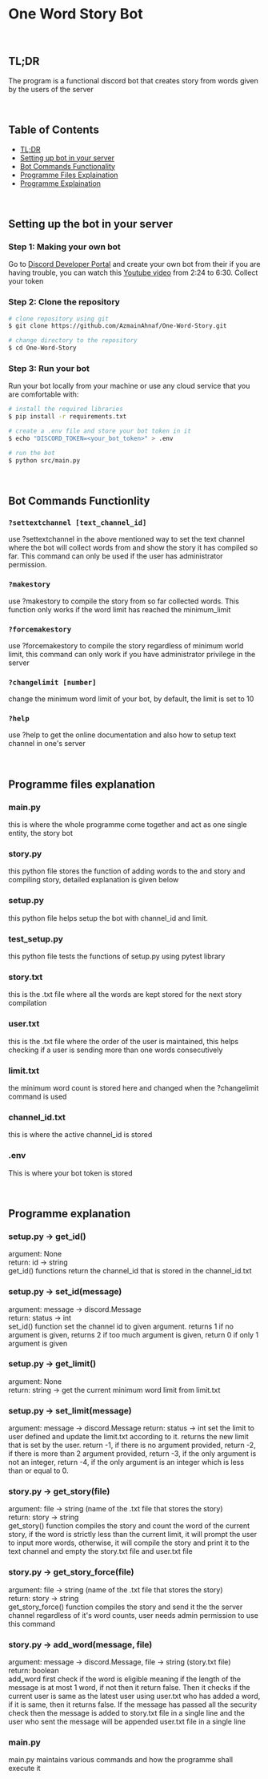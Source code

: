# One Word Story Bot

<br>

## TL;DR
The program is a functional discord bot that creates story from words given by the users of the server

<br>

## Table of Contents
- [TL;DR](#tldr)
- [Setting up bot in your server](#setting-up-the-bot-in-your-server)
- [Bot Commands Functionality](#bot-commands-functionlity)
- [Programme Files Explaination](#programme-files-explaination)
- [Programme Explaination](#programme-explaination)

<br>

## Setting up the bot in your server

### Step 1: Making your own bot
Go to [Discord Developer Portal](https://www.discord.com/developers/applications) and create your own bot from their
if you are having trouble, you can watch this [Youtube video](https://www.youtube.com/watch?v=UYJDKSah-Ww)
from 2:24 to 6:30. Collect your token

### Step 2: Clone the repository
```sh
# clone repository using git
$ git clone https://github.com/AzmainAhnaf/One-Word-Story.git

# change directory to the repository
$ cd One-Word-Story
```

### Step 3: Run your bot
Run your bot locally from your machine or use any cloud service that you are comfortable with:
```sh
# install the required libraries
$ pip install -r requirements.txt

# create a .env file and store your bot token in it
$ echo "DISCORD_TOKEN=<your_bot_token>" > .env

# run the bot
$ python src/main.py
```

<br>

## Bot Commands Functionlity
### `?settextchannel [text_channel_id]`
use ?settextchannel in the above mentioned way to set the text channel where the bot will collect words from and show the story it has compiled so far. This command can only be used if the user has administrator permission.

### `?makestory`
use ?makestory to compile the story from so far collected words. This function only works if the word limit has reached the minimum_limit

### `?forcemakestory`
use ?forcemakestory to compile the story regardless of minimum world limit, this command can only work if you have administrator privilege in the server

### `?changelimit [number]`
change the minimum word limit of your bot, by default, the limit is set to 10

### `?help`
use ?help to get the online documentation and also how to setup text channel in one's server

<br>

## Programme files explanation

### main.py
this is where the whole programme come together and act as one single entity, the story bot

### story.py
this python file stores the function of adding words to the and story and compiling story, detailed explanation is given below

### setup.py
this python file helps setup the bot with channel_id and limit.

### test_setup.py
this python file tests the functions of setup.py using pytest library

### story.txt
this is the .txt file where all the words are kept stored for the next story compilation

### user.txt
this is the .txt file where the order of the user is maintained, this helps checking if a user is sending more than one words consecutively

### limit.txt
the minimum word count is stored here and changed when the ?changelimit command is used

### channel_id.txt
this is where the active channel_id is stored

### .env
This is where your bot token is stored

<br>

## Programme explanation

### setup.py -> get_id()
argument: None <br>
return: id -> string <br>
get_id() functions return the channel_id that is stored in the channel_id.txt

### setup.py -> set_id(message)
argument: message -> discord.Message <br>
return: status -> int <br>
set_id() function set the channel id to given argument. returns 1 if no argument is given, returns 2 if too much argument is given, return 0 if only 1 argument is given

### setup.py -> get_limit()
argument: None <br>
return: string -> 
get the current minimum word limit from limit.txt

### setup.py -> set_limit(message)
argument: message -> discord.Message
return: status -> int
set the limit to user defined and update the limit.txt according to it. returns the new limit that is set by the user. return -1, if there is no argument provided, return -2, if there is more than 2 argument provided, return -3, if the only argument is not an integer, return -4, if the only argument is an integer which is less than or equal to 0.

### story.py -> get_story(file)
argument: file -> string (name of the .txt file that stores the story) <br>
return: story -> string <br>
get_story() function compiles the story and count the word of the current story, if the word is strictly less than the current limit, it will prompt the user to input more words, otherwise, it will compile the story and print it to the text channel and empty the story.txt file and user.txt file

### story.py -> get_story_force(file)
argument: file -> string (name of the .txt file that stores the story) <br>
return: story -> string <br>
get_story_force() function compiles the story and send it the the server channel regardless of it's word counts, user needs admin permission to use this command

### story.py -> add_word(message, file)
argument: message -> discord.Message, file -> string (story.txt file) <br>
return: boolean <br>
add_word first check if the word is eligible meaning if the length of the message is at most 1 word, if not then it return false. Then it checks if the current user is same as the latest user  using user.txt who has added a word, if it is same, then it returns false. If the message has passed all the security check then the message is added to story.txt file in a single line and the user who sent the message will be appended user.txt file in a single line

### main.py
main.py maintains various commands and how the programme shall execute it


